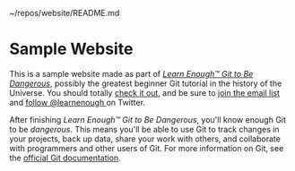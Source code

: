 ~/repos/website/README.md  
# Sample Website  

This is a sample website made as part of [*Learn Enough™ Git to Be 
Dangerous*](http://learnenough.com/git-tutorial), possibly the greatest beginner Git tutorial in the history of the Universe. You should totally [ check it 
out](http://learnenough.com/git-tutorial), and be sure to [join the email list](http://learnenough.com/#email_list) and [follow @learnenough 
](http://twitter.com/learnenough) on Twitter.

  After finishing *Learn Enough™ Git to Be Dangerous*, you'll know enough Git to be *dangerous*. This means 
you'll be able to use Git to track changes in your projects, back up data, share your work with others, and collaborate with programmers and other users of Git.
For more information on Git, see the [official Git documentation](https://git-scm.com/).
